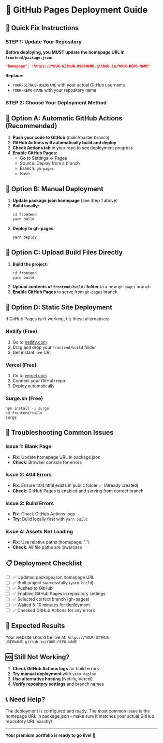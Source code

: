 # 🚀 GitHub Pages Deployment Guide

## 🎯 Quick Fix Instructions

### **STEP 1: Update Your Repository**

**Before deploying, you MUST update the homepage URL in `frontend/package.json`:**

```json
"homepage": "https://YOUR-GITHUB-USERNAME.github.io/YOUR-REPO-NAME"
```

**Replace:**
- `YOUR-GITHUB-USERNAME` with your actual GitHub username
- `YOUR-REPO-NAME` with your repository name

### **STEP 2: Choose Your Deployment Method**

## 🔧 **Option A: Automatic GitHub Actions (Recommended)**

1. **Push your code to GitHub** (main/master branch)
2. **GitHub Actions will automatically build and deploy**
3. **Check Actions tab** in your repo to see deployment progress
4. **Enable GitHub Pages:**
   - Go to Settings → Pages
   - Source: Deploy from a branch
   - Branch: `gh-pages`
   - Save

## 🔧 **Option B: Manual Deployment**

1. **Update package.json homepage** (see Step 1 above)
2. **Build locally:**
   ```bash
   cd frontend
   yarn build
   ```
3. **Deploy to gh-pages:**
   ```bash
   yarn deploy
   ```

## 🔧 **Option C: Upload Build Files Directly**

1. **Build the project:**
   ```bash
   cd frontend
   yarn build
   ```
2. **Upload contents of `frontend/build/` folder** to a new `gh-pages` branch
3. **Enable GitHub Pages** to serve from `gh-pages` branch

## 🔧 **Option D: Static Site Deployment**

If GitHub Pages isn't working, try these alternatives:

### **Netlify (Free)**
1. Go to [netlify.com](https://netlify.com)
2. Drag and drop your `frontend/build` folder
3. Get instant live URL

### **Vercel (Free)**
1. Go to [vercel.com](https://vercel.com)
2. Connect your GitHub repo
3. Deploy automatically

### **Surge.sh (Free)**
```bash
npm install -g surge
cd frontend/build
surge
```

## 🚨 **Troubleshooting Common Issues**

### **Issue 1: Blank Page**
- **Fix**: Update homepage URL in package.json
- **Check**: Browser console for errors

### **Issue 2: 404 Errors**
- **Fix**: Ensure 404.html exists in public folder ✅ (Already created)
- **Check**: GitHub Pages is enabled and serving from correct branch

### **Issue 3: Build Errors**
- **Fix**: Check GitHub Actions logs
- **Try**: Build locally first with `yarn build`

### **Issue 4: Assets Not Loading**
- **Fix**: Use relative paths (homepage: ".")
- **Check**: All file paths are lowercase

## 📋 **Deployment Checklist**

- [ ] ✅ Updated package.json homepage URL
- [ ] ✅ Built project successfully (`yarn build`)
- [ ] ✅ Pushed to GitHub
- [ ] ✅ Enabled GitHub Pages in repository settings
- [ ] ✅ Selected correct branch (gh-pages)
- [ ] ✅ Waited 5-10 minutes for deployment
- [ ] ✅ Checked GitHub Actions for any errors

## 🎯 **Expected Results**

Your website should be live at:
`https://YOUR-GITHUB-USERNAME.github.io/YOUR-REPO-NAME`

## 🆘 **Still Not Working?**

1. **Check GitHub Actions logs** for build errors
2. **Try manual deployment** with `yarn deploy`
3. **Use alternative hosting** (Netlify, Vercel)
4. **Verify repository settings** and branch names

## 📞 **Need Help?**

The deployment is configured and ready. The most common issue is the homepage URL in package.json - make sure it matches your actual GitHub repository URL exactly!

---

**Your premium portfolio is ready to go live! 🚀**